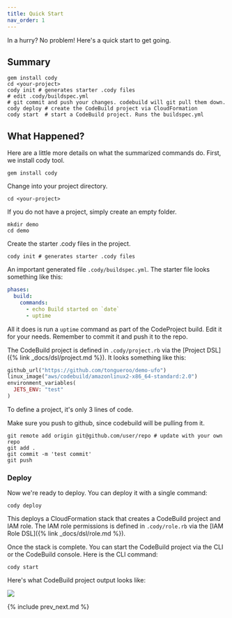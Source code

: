 ```yaml
---
title: Quick Start
nav_order: 1
---
```


In a hurry? No problem!  Here's a quick start to get going.

## Summary

    gem install cody
    cd <your-project>
    cody init # generates starter .cody files
    # edit .cody/buildspec.yml
    # git commit and push your changes. codebuild will git pull them down.
    cody deploy # create the CodeBuild project via CloudFormation
    cody start  # start a CodeBuild project. Runs the buildspec.yml

## What Happened?

Here are a little more details on what the summarized commands do. First, we install cody tool.

    gem install cody

Change into your project directory.

    cd <your-project>

If you do not have a project, simply create an empty folder.

    mkdir demo
    cd demo

Create the starter .cody files in the project.

    cody init # generates starter .cody files

An important generated file `.cody/buildspec.yml`. The starter file looks something like this:

```yaml
phases:
  build:
    commands:
      - echo Build started on `date`
      - uptime
```

All it does is run a `uptime` command as part of the CodeProject build. Edit it for your needs. Remember to commit it and push it to the repo.

The CodeBuild project is defined in `.cody/project.rb` via the [Project DSL]({% link _docs/dsl/project.md %}). It looks something like this:

```ruby
github_url("https://github.com/tongueroo/demo-ufo")
linux_image("aws/codebuild/amazonlinux2-x86_64-standard:2.0")
environment_variables(
  JETS_ENV: "test"
)
```

To define a project, it's only 3 lines of code.

Make sure you push to github, since codebuild will be pulling from it.

    git remote add origin git@github.com/user/repo # update with your own repo
    git add .
    git commit -m 'test commit'
    git push

### Deploy

Now we're ready to deploy. You can deploy it with a single command:

    cody deploy

This deploys a CloudFormation stack that creates a CodeBuild project and IAM role.  The IAM role permissions is defined in `.cody/role.rb` via the [IAM Role DSL]({% link _docs/dsl/role.md %}).

Once the stack is complete. You can start the CodeBuild project via the CLI or the CodeBuild console.  Here is the CLI command:

    cody start

Here's what CodeBuild project output looks like:

![](/img/docs/codebuild-output.png)

{% include prev_next.md %}
